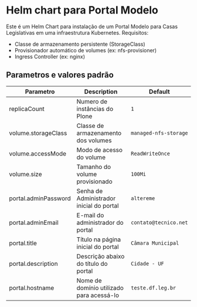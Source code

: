 # Helm chart para Portal Modelo

Este é um Helm Chart para instalação de um Portal Modelo para Casas Legislativas em uma infraestrutura Kubernetes. Requisitos:

 - Classe de armazenamento persistente (StorageClass)
 - Provisionador automático de volumes (ex: nfs-provisioner)
 - Ingress Controller (ex: nginx)

## Parametros e valores padrão

| Parametro                 | Description                                | Default               |
|---------------------------|--------------------------------------------|-----------------------|
| replicaCount              | Numero de instâncias do Plone              | `1`                   |
| volume.storageClass       | Classe de armazenamento dos volumes        | `managed-nfs-storage` |
| volume.accessMode         | Modo de acesso do volume                   | `ReadWriteOnce`       |
| volume.size               | Tamanho do volume provisionado             | `100Mi`               |
| portal.adminPassword      | Senha de Administrador inicial do portal   | `altereme`            |
| portal.adminEmail         | E-mail do administrador do portal          | `contato@tecnico.net` |
| portal.title              | Título na página inicial do portal         | `Câmara Municipal`    |
| portal.description        | Descrição abaixo do título do portal       | `Cidade - UF`         |
| portal.hostname           | Nome de domínio utilizado para acessá-lo   | `teste.df.leg.br`     |
